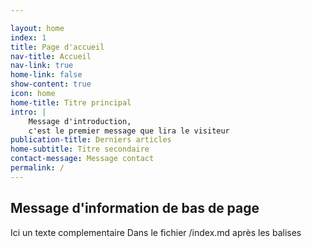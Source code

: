 ```yaml
---

layout: home
index: 1
title: Page d'accueil
nav-title: Accueil
nav-link: true
home-link: false
show-content: true
icon: home
home-title: Titre principal
intro: | 
    Message d'introduction,
    c'est le premier message que lira le visiteur 
publication-title: Derniers articles
home-subtitle: Titre secondaire
contact-message: Message contact
permalink: /
---
```

## Message d'information de bas de page

Ici un texte complementaire
Dans le fichier /index.md après les balises